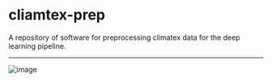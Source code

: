 # cliamtex-prep
A repository of software for preprocessing climatex data for the deep learning pipeline.

---
![image](https://user-images.githubusercontent.com/10455520/218364372-ce2f6f7a-7917-4601-b06a-03f56feea423.png)
